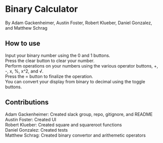# Binary Calculator
By Adam Gackenheimer, Austin Foster, Robert Klueber, Daniel Gonzalez, and Matthew Schrag  
## How to use
Input your binary number using the 0 and 1 buttons.  
Press the clear button to clear your number.  
Perform operations on your numbers using the various operator buttons, +, -, x, %, x^2, and √.  
Press the = button to finalize the operation.  
You can convert your display from binary to decimal using the toggle buttons.  
## Contributions
Adam Gackenheimer: Created slack group, repo, gitignore, and README  
Austin Foster: Created UI  
Robert Klueber: Created square and squareroot functions  
Daniel Gonzalez: Created tests  
Matthew Schrag: Created binary convertor and arithemetic operators  

